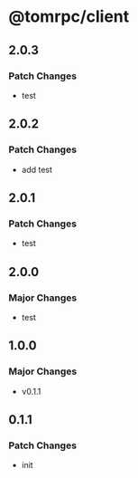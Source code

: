 # @tomrpc/client

## 2.0.3

### Patch Changes

- test

## 2.0.2

### Patch Changes

- add test

## 2.0.1

### Patch Changes

- test

## 2.0.0

### Major Changes

- test

## 1.0.0

### Major Changes

- v0.1.1

## 0.1.1

### Patch Changes

- init

